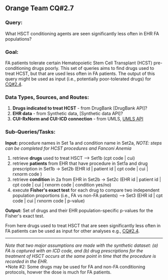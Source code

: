 ## Orange Team CQ#2.7

### Query: 
What HSCT conditioning agents are seen significantly less often in EHR FA populations?
  
### Goal:
FA patients tolerate certain Hematopoietic Stem Cell Transplant (HCST) pre-conditioning drugs poorly. This set of queries aims to find drugs used to treat HCST, but that are used less often in FA patients. The output of this query might be used as input (i.e., potentially poor-tolerated drugs) for [CQ#2.4](https://github.com/NCATS-Tangerine/cq-notebooks/tree/master/OrangeQ2.4_Drug_Gene_Pathway).
  
### Data Types, Sources, and Routes:
1. **Drugs indicated to treat HCST** - from DrugBank [DrugBank API]?
2. **EHR data** - from Synthetic data, [Synthetic data API]? 
3. **CUI-RxNorm and CUI-ICD connection** - from UMLS, [UMLS API](https://documentation.uts.nlm.nih.gov/rest/home.html)
  
### Sub-Queries/Tasks:
   
**Input:** procedure names in Set 1a and condition name in Set2a, *NOTE: steps can be completed for HCST procedures and Fanconi Anemia*

  1. retrieve **drugs** used to treat HSCT --> Set1b (cpt code | cui)
  2. retrieve **patients** from EHR that have procedure in Set1a and drug prescription in Set1b -> Set2b (EHR id | patient id | cpt code | cui | rxnorm code ) 
  3. retrieve **condition** in 2a from EHR in Set2b -> Set2c (EHR id | patient id | cpt code | cui | rxnorm code | condition yes/no) 
  4. execute **Fisher's exact test** for each drug to compare two independent population proportions (i.e., FA vs non-FA patients) --> Set3 (EHR id | cpt code | cui | rxnorm code | p-value)

**Output:** Set of drugs and their EHR population-specific p-values for the Fisher's exact test.
  
From here drugs used to treat HSCT that are seen significantly less often in FA patients can be used as input for other analyses e.g., [CQ#2.4](https://github.com/NCATS-Tangerine/cq-notebooks/tree/master/Orange_Demonstrator_2_CQs/OrangeQ2.4_Drug_Gene_Pathway).

--------

*Note that two major assumptions are made with the synthetic dataset: (a) FA is captured with an ICD code, and (b) drug prescriptions for the treatment of HSCT occurs at the same point in time that the procedure is recorded in the EHR.*  
*Note #2: Some drugs may be used for FA and non-FA conditioning protocols, howver the dose is much for FA patients. 

